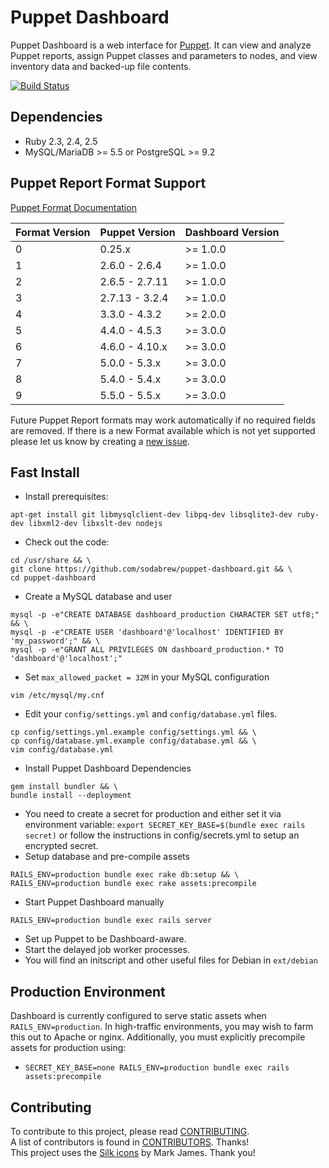 Puppet Dashboard
================

Puppet Dashboard is a web interface for [Puppet](http://www.puppetlabs.com/).
It can view and analyze Puppet reports, assign Puppet classes and parameters to
nodes, and view inventory data and backed-up file contents.

[![Build Status](https://travis-ci.org/sodabrew/puppet-dashboard.svg?branch=master)](https://travis-ci.org/sodabrew/puppet-dashboard)

Dependencies
------------

* Ruby 2.3, 2.4, 2.5
* MySQL/MariaDB >= 5.5 or PostgreSQL >= 9.2

Puppet Report Format Support
----------------------------

[Puppet Format Documentation](https://github.com/puppetlabs/puppet-docs/tree/master/source/_includes/reportformat)

| Format Version  | Puppet Version | Dashboard Version |
|-----------------|----------------|-------------------|
| 0               | 0.25.x         | >= 1.0.0          |
| 1               | 2.6.0 - 2.6.4  | >= 1.0.0          |
| 2               | 2.6.5 - 2.7.11 | >= 1.0.0          |
| 3               | 2.7.13 - 3.2.4 | >= 1.0.0          |
| 4               | 3.3.0 - 4.3.2  | >= 2.0.0          |
| 5               | 4.4.0 - 4.5.3  | >= 3.0.0          |
| 6               | 4.6.0 - 4.10.x | >= 3.0.0          |
| 7               | 5.0.0 - 5.3.x  | >= 3.0.0          |
| 8               | 5.4.0 - 5.4.x  | >= 3.0.0          |
| 9               | 5.5.0 - 5.5.x  | >= 3.0.0          |

Future Puppet Report formats may work automatically if no required fields are removed.
If there is a new Format available which is not yet supported please let us know by creating
a [new issue](https://github.com/sodabrew/puppet-dashboard/issues/new).

Fast Install
------------

* Install prerequisites:
````
apt-get install git libmysqlclient-dev libpq-dev libsqlite3-dev ruby-dev libxml2-dev libxslt-dev nodejs
````
* Check out the code:
````
cd /usr/share && \
git clone https://github.com/sodabrew/puppet-dashboard.git && \
cd puppet-dashboard
````
* Create a MySQL database and user
````
mysql -p -e"CREATE DATABASE dashboard_production CHARACTER SET utf8;" && \
mysql -p -e"CREATE USER 'dashboard'@'localhost' IDENTIFIED BY 'my_password';" && \
mysql -p -e"GRANT ALL PRIVILEGES ON dashboard_production.* TO 'dashboard'@'localhost';"
````
* Set `max_allowed_packet = 32M` in your MySQL configuration
````
vim /etc/mysql/my.cnf
````
* Edit your `config/settings.yml` and `config/database.yml` files.
````
cp config/settings.yml.example config/settings.yml && \
cp config/database.yml.example config/database.yml && \
vim config/database.yml
````
* Install Puppet Dashboard Dependencies
````
gem install bundler && \
bundle install --deployment
````
* You need to create a secret for production and either set it via environment variable:
  `export SECRET_KEY_BASE=$(bundle exec rails secret)`
  or follow the instructions in config/secrets.yml to setup an encrypted secret. 
* Setup database and pre-compile assets
````
RAILS_ENV=production bundle exec rake db:setup && \
RAILS_ENV=production bundle exec rake assets:precompile
````
* Start Puppet Dashboard manually
````
RAILS_ENV=production bundle exec rails server
````
* Set up Puppet to be Dashboard-aware.
* Start the delayed job worker processes.
* You will find an initscript and other useful files for Debian in `ext/debian`

Production Environment
----------------------

Dashboard is currently configured to serve static assets when `RAILS_ENV=production`. In high-traffic
environments, you may wish to farm this out to Apache or nginx.  Additionally, you must explicitly
precompile assets for production using:

 * `SECRET_KEY_BASE=none RAILS_ENV=production bundle exec rails assets:precompile`

Contributing
------------

To contribute to this project, please read [CONTRIBUTING](CONTRIBUTING.md).  
A list of contributors is found in [CONTRIBUTORS](CONTRIBUTORS.md). Thanks!  
This project uses the [Silk icons](http://www.famfamfam.com/lab/icons/silk/) by Mark James.  Thank you!
